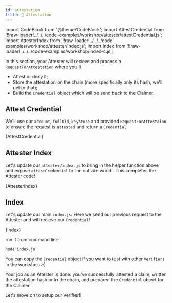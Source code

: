 ```yaml
---
id: attestation
title: 🧾 Attestation
---
```


import CodeBlock from '@theme/CodeBlock';
import AttestCredential from '!!raw-loader!../../../code-examples/workshop/attester/attestCredential.js';
import AttesterIndex from '!!raw-loader!../../../code-examples/workshop/attester/index.js';
import Index from '!!raw-loader!../../../code-examples/workshop/index-4.js';

In this section, your <span class="label-role attester">Attester</span> will recieve and process a `RequestForAttestation` where you'll

- Attest or deny it;
- Store the attestation on the chain (more specifically only its hash, we'll get to that);
- Build the `Credential` object which will be send back to the  <span class="label-role claimer">Claimer</span>.

## Attest Credential

We'll use our `account`, `fullDid`, `keystore` and provided `RequestForAttestaion` to ensure
the request is `attested` and return a `Credential`.

<CodeBlock className="language-js">
  {AttestCredential}
</CodeBlock>

## Attester Index

Let's update our `attester/index.js` to bring in the helper function above and expose `attestCredential`
to the outside world!. This completes the <span class="label-role attester">Attester</span> code!

<CodeBlock className="language-js">
  {AttesterIndex}
</CodeBlock>

## Index

Let's update our main `index.js`. Here we send our previous request to the <span class="label-role attester">Attester</span>
and will recieve our `Credential`!

<CodeBlock className="language-js">
  {Index}
</CodeBlock>

run it from command line

```bash
node index.js
```

You can copy the `Credential` object if you want to test with other `Verifiers` in the workshop :-)

Your job as an <span class="label-role attester">Attester</span> is done: you've successfully attested a claim, written the attestation hash onto the chain, and prepared the `Credential` object for the  <span class="label-role claimer">Claimer</span>.

Let's move on to setup our  <span class="label-role verifier">Verifier</span>!!
